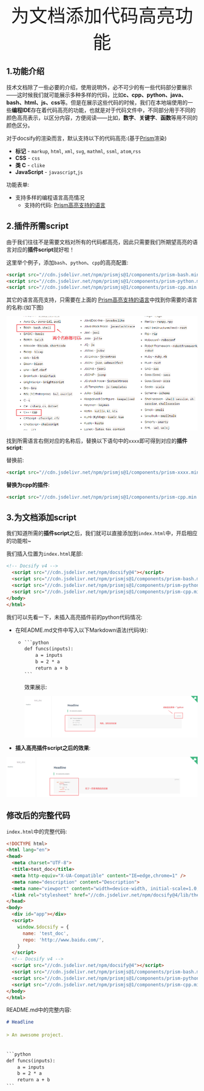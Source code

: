<center><font size=32>为文档添加代码高亮功能</font></center>

## 1.功能介绍

技术文档除了一些必要的介绍，使用说明外，必不可少的有一些代码部分要展示——这时候我们就可能展示多种多样的代码，比如**c、cpp、python、java、bash、html、js、css**等。但是在展示这些代码的时候，我们在本地端使用的一些**编程IDE**存在着代码高亮的功能，也就是对于代码文件中，不同部分用于不同的颜色高亮表示，以区分内容，方便阅读——比如，**数字**、**关键字**、**函数**等用不同的颜色区分。

对于docsify的渲染而言，默认支持以下的代码高亮:(基于<a href="https://prismjs.com/" target="_blank">Prism</a>渲染)

- **标记** - `markup`, `html`, `xml`, `svg`, `mathml`, `ssml`, `atom`,`rss`
- **CSS** - `css`
- **类 C** - `clike`
- **JavaScript** - `javascript`,`js`

功能表单:

- 支持多样的编程语言高亮情况
  - 支持的代码: [Prism高亮支持的语言](https://prismjs.com/#supported-languages ': target=_blank')

## 2.插件所需script

由于我们往往不是需要文档对所有的代码都高亮，因此只需要我们所期望高亮的语言对应的**插件script**就好啦！

这里举个例子，添加`bash`、`python`、`cpp`的高亮配置:

```html
<script src="//cdn.jsdelivr.net/npm/prismjs@1/components/prism-bash.min.js"></script>
<script src="//cdn.jsdelivr.net/npm/prismjs@1/components/prism-python.min.js"></script>
<script src="//cdn.jsdelivr.net/npm/prismjs@1/components/prism-cpp.min.js"></script>
```

其它的语言高亮支持，只需要在上面的 [Prism高亮支持的语言](https://prismjs.com/#supported-languages ': target=_blank')中找到你需要的语言的名称:(如下图)

![image-20220120132732556](代码高亮.assets/image-20220120132732556.png)

找到所需语言右侧对应的名称后，替换以下语句中的`xxxx`即可得到对应的**插件script**:

替换前:

```html
<script src="//cdn.jsdelivr.net/npm/prismjs@1/components/prism-xxxx.min.js"></script>
```

**替换为cpp的插件**:

```html
<script src="//cdn.jsdelivr.net/npm/prismjs@1/components/prism-cpp.min.js"></script>
```

## 3.为文档添加script



我们知道所需的**插件script**之后，我们就可以直接添加到`index.html`中，开启相应的功能啦~

我们插入位置为`index.html`尾部:

```html
<!-- Docsify v4 -->
  <script src="//cdn.jsdelivr.net/npm/docsify@4"></script>
  <script src="//cdn.jsdelivr.net/npm/prismjs@1/components/prism-bash.min.js"></script>
  <script src="//cdn.jsdelivr.net/npm/prismjs@1/components/prism-python.min.js"></script>
  <script src="//cdn.jsdelivr.net/npm/prismjs@1/components/prism-cpp.min.js"></script>
</body>
</html>
```

我们可以先看一下，未插入高亮插件前的python代码情况:

- 在README.md文件中写入以下Markdown语法(代码块):

  - ```markdown
    ​```python
    def funcs(inputs):
        a = inputs
        b = 2 * a
        return a + b
    ​```
    ```

    效果展示:

    ![image-20220120133500113](代码高亮.assets/image-20220120133500113.png)

* **插入高亮插件script之后的效果**:

![image-20220120133614646](代码高亮.assets/image-20220120133614646.png)

## 修改后的完整代码

`index.html`中的完整代码:

```html
<!DOCTYPE html>
<html lang="en">
<head>
  <meta charset="UTF-8">
  <title>test_doc</title>
  <meta http-equiv="X-UA-Compatible" content="IE=edge,chrome=1" />
  <meta name="description" content="Description">
  <meta name="viewport" content="width=device-width, initial-scale=1.0, minimum-scale=1.0">
  <link rel="stylesheet" href="//cdn.jsdelivr.net/npm/docsify@4/lib/themes/vue.css">
</head>
<body>
  <div id="app"></div>
  <script>
    window.$docsify = {
      name: 'test_doc',
      repo: 'http://www.baidu.com/',
    }
  </script>
  <!-- Docsify v4 -->
  <script src="//cdn.jsdelivr.net/npm/docsify@4"></script>
  <script src="//cdn.jsdelivr.net/npm/prismjs@1/components/prism-bash.min.js"></script>
  <script src="//cdn.jsdelivr.net/npm/prismjs@1/components/prism-python.min.js"></script>
  <script src="//cdn.jsdelivr.net/npm/prismjs@1/components/prism-cpp.min.js"></script>
</body>
</html>
```

README.md中的完整内容:

```markdown
# Headline

> An awesome project.


​```python
def funcs(inputs):
    a = inputs
    b = 2 * a
    return a + b
​```
```



